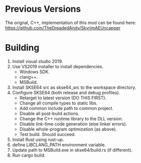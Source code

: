 # Previous Versions

The orignal, C++, implementation of this mod can be found here:
https://github.com/TheDreadedAndy/SkyrimAEUncapper

# Building

1) Install visual studio 2019.
2) Use VS2019 installer to install dependencies.
    * Windows SDK.
    * clang++.
    * MSBuild.
3) Install SKSE64 src as skse64\_src to the workspace directory.
4) Configure SKSE64 (both release and debug profiles).
    * Retarget to latest version (DO THIS FIRST).
    * Change all compile types to static libs.
    * Add common include path to common project.
    * Disable all post-build actions.
    * Change the C++ runtime library to the DLL version.
    * Disable link-time code generation (else linker errors).
    * Disable whole-program optimization (as above).
    * Test build. Should succeed.
5) Install Rust using rust-up.
6) define LIBCLANG\_PATH environment variable.
7) Update path to MSBuild.exe in skse64/build.rs (if different).
8) Run cargo build.
